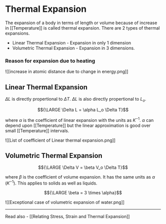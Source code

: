 # Thermal Expansion

The expansion of a body in terms of length or volume because of increase in [[Temperature]] is called thermal expansion. There are 2 types of thermal expansions.

- Linear Thermal Expansion - Expansion in only 1 dimension
- Volumetric Thermal Expansion - Expansion in 3 dimensions.

### Reason for expansion due to heating

![[increase in atomic distance due to change in energy.png]]


## Linear Thermal Expansion
${\Delta L}$ is directly propertional to ${\Delta T}$.
${\Delta L}$ is also directly propertional to ${L_o}$.

$${\LARGE \Delta L = \alpha L_o \Delta T}$$

where ${\alpha}$ is the coefficient of linear expansion with the units as ${K^{-1}}$. 
${\alpha}$ can depend upon [[Temperature]] but the linear approximation is good over small [[Temperature]] intervals.

![[List of coefficient of Linear thermal expansion.png]]


## Volumetric Thermal Expansion

$${\LARGE \Delta V = \beta V_o \Delta T}$$

where ${\beta}$ is the coefficient of volume expansion. It has the same units as ${\alpha}$ (${K^{-1}}$). This applies to solids as well as liquids.

$${\LARGE \beta = 3 \times \alpha}$$

![[Exceptional case of volumetric expansion of water.png]]

---
Read also - [[Relating Stress, Strain and Thermal Expansion]]